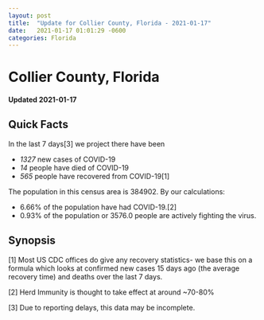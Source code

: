 ```yaml
---
layout: post
title:  "Update for Collier County, Florida - 2021-01-17"
date:   2021-01-17 01:01:29 -0600
categories: Florida
---
```


# Collier County, Florida
#### Updated 2021-01-17

## Quick Facts

In the last 7 days[3] we project there have been
- *1327* new cases of COVID-19
- *14* people have died of COVID-19
- *565* people have recovered from COVID-19[1]

The population in this census area is 384902. By our calculations:
- 6.66% of the population have had COVID-19.[2]
- 0.93% of the population or 3576.0 people are actively fighting the virus.

## Synopsis




[1] Most US CDC offices do give any recovery statistics- we base this on a formula which looks at confirmed new cases
15 days ago (the average recovery time) and deaths over the last 7 days.

[2] Herd Immunity is thought to take effect at around ~70-80%

[3] Due to reporting delays, this data may be incomplete.
 
    